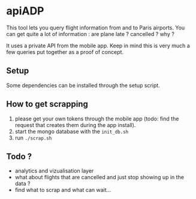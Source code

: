 # apiADP #
This tool lets you query flight information from and to Paris airports.
You can get quite a lot of information : are plane late ? cancelled ? why ?

It uses a private API from the mobile app.
Keep in mind this is very much a few queries put together as a proof of concept.

## Setup ##
Some dependencies can be installed through the setup script.

## How to get scrapping ##
1. please get your own tokens through the mobile app (todo: find the request that creates them during the app install).
2. start the mongo database with the `init_db.sh`
3. run `./scrap.sh`

## Todo ? ##
- analytics and vizualisation layer
- what about flights that are cancelled and just stop showing up in the data ?
- find what to scrap and what can wait...